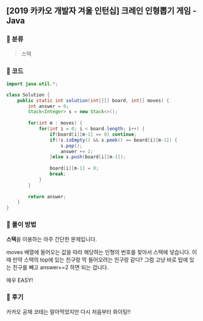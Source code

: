 ## [2019 카카오 개발자 겨울 인턴십] 크레인 인형뽑기 게임 - Java

### :dolls: 분류

> 스택



###  :dolls: 코드

```java
import java.util.*;

class Solution {
    public static int solution(int[][] board, int[] moves) {
        int answer = 0;
        Stack<Integer> s = new Stack<>();
        
        for(int m : moves) {
        	for(int i = 0; i < board.length; i++) {
        		if(board[i][m-1] == 0) continue;
        		if(!s.isEmpty() && s.peek() == board[i][m-1]) {
        			s.pop();
        			answer += 2;
        		}else s.push(board[i][m-1]);
        		
        		board[i][m-1] = 0;
        		break;
        	}
        }
        
        return answer;
    }
}
```



### :dolls: 풀이 방법

**스택**을 이용하는 아주 간단한 문제입니다.

moves 배열에 들어오는 값을 따라 해당하는 인형의 번호를 찾아서 스택에 넣습니다. 이 때 만약 스택의 top에 있는 친구랑 막 들어오려는 친구랑 같다? 그럼 고냥 바로 탑에 있는 친구를 빼고 answer+=2 하면 되는 겁니다.



매우 EASY!



###  :dolls: 후기

카카오 공채 코테는 말아먹었지만 다시 처음부터 화이팅!!
